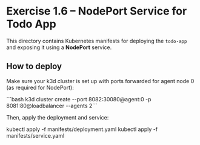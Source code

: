 # Exercise 1.6 – NodePort Service for Todo App

This directory contains Kubernetes manifests for deploying the `todo-app` and exposing it using a **NodePort** service.

## How to deploy

Make sure your k3d cluster is set up with ports forwarded for agent node 0 (as required for NodePort):

´´´bash
k3d cluster create --port 8082:30080@agent:0 -p 8081:80@loadbalancer --agents 2´´´

Then, apply the deployment and service:

kubectl apply -f manifests/deployment.yaml
kubectl apply -f manifests/service.yaml
